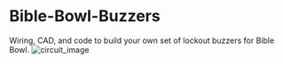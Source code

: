 # Bible-Bowl-Buzzers
Wiring, CAD, and code to build your own set of lockout buzzers for Bible Bowl.
![circuit_image](https://github.com/user-attachments/assets/f92692e3-860b-413a-b620-982462ad48dc)
